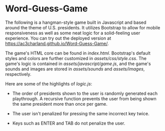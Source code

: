 # Word-Guess-Game

The following is a hangman-style game built in Javascript and based around the theme of U.S. presidents. It utilizes Bootstrap to allow for mobile responsiveness as well as some neat logic for a solid-feeling user experience. You can try out the deployed version at https://ac3charland.github.io/Word-Guess-Game/.

The game's HTML core can be found in *index.html*. Bootstrap's default styles and colors are further customized in *assets/css/style.css*. The game's logic is contained in *assets/javascript/game.js*, and the game's sounds and images are stored in *assets/sounds* and *assets/images*, respectively.

Here are some of the highlights of *logic.js*:

* The order of presidents shown to the user is randomly generated each playthrough. A recursive function prevents the user from being shown the same president more than once per game.

* The user isn't penalized for pressing the same incorrect key twice.

* Keys such as ENTER and TAB do not penalize the user.